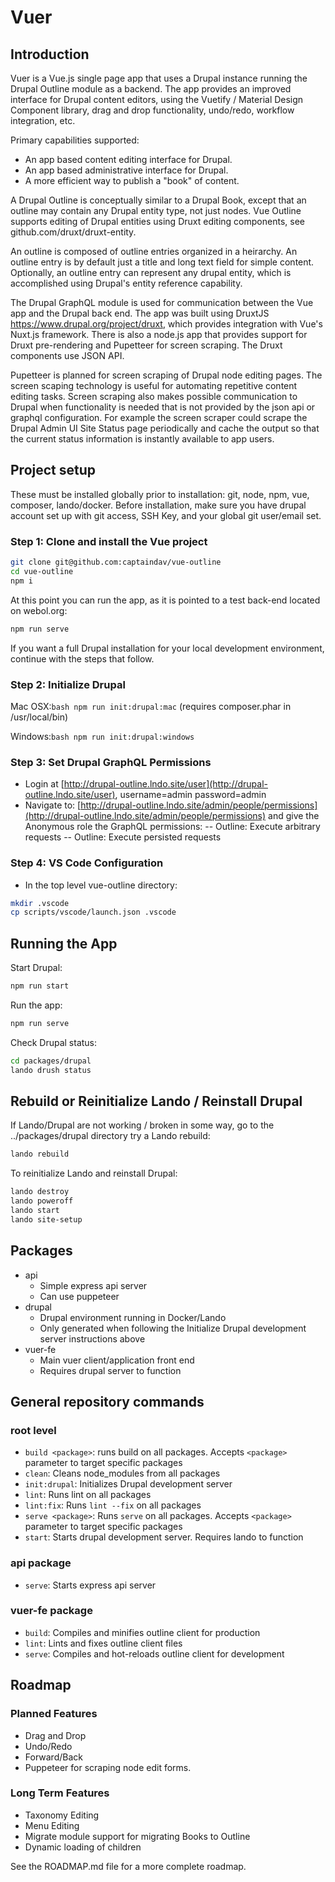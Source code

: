 # Vuer

## Introduction

Vuer is a Vue.js single page app that uses a Drupal instance running the Drupal Outline module as a backend.  The app provides an improved interface for Drupal content editors, using the Vuetify / Material Design Component library, drag and drop functionality, undo/redo, workflow integration, etc.

Primary capabilities supported:

- An app based content editing interface for Drupal.
- An app based administrative interface for Drupal.
- A more efficient way to publish a "book" of content.

A Drupal Outline is conceptually similar to a Drupal Book, except that an outline may contain any Drupal entity type, not just nodes.  Vue Outline supports editing of Drupal entities using Druxt editing components, see github.com/druxt/druxt-entity.

An outline is composed of outline entries organized in a heirarchy.  An outline entry is by default just a title and long text field for simple content. Optionally, an outline entry can represent any drupal entity, which is accomplished using Drupal's entity reference capability.

The Drupal GraphQL module is used for communication between the Vue app and the Drupal back end. The app was built using DruxtJS https://www.drupal.org/project/druxt, which provides integration with Vue's Nuxt.js framework. There is also a node.js app that provides support for Druxt pre-rendering and Pupetteer for screen scraping.  The Druxt components use JSON API. 

Pupetteer is planned for screen scraping of Drupal node editing pages.  The screen scaping technology is useful for automating repetitive content editing tasks.  Screen scraping also makes possible communication to Drupal when functionality is needed that is not provided by the json api or graphql configuration. For example the screen scraper could scrape the Drupal Admin UI Site Status page periodically and cache the output so that the current status information is instantly available to app users.

## Project setup

These must be installed globally prior to installation: git, node, npm, vue, composer, lando/docker.
Before installation, make sure you have drupal account set up with git access, SSH Key, and your global git user/email set.

### Step 1: Clone and install the Vue project

```bash
git clone git@github.com:captaindav/vue-outline
cd vue-outline
npm i
```
At this point you can run the app, as it is pointed to a test back-end located on webol.org:
```bash
npm run serve
```
If you want a full Drupal installation for your local development environment, continue with the steps that follow.

### Step 2: Initialize Drupal

Mac OSX:```bash npm run init:drupal:mac```
(requires composer.phar in /usr/local/bin)

Windows:```bash npm run init:drupal:windows```

### Step 3: Set Drupal GraphQL Permissions

- Login at [http://drupal-outline.lndo.site/user](http://drupal-outline.lndo.site/user), username=admin password=admin
- Navigate to: [http://drupal-outline.lndo.site/admin/people/permissions](http://drupal-outline.lndo.site/admin/people/permissions) and give the Anonymous role the GraphQL permissions:
-- Outline: Execute arbitrary requests
-- Outline: Execute persisted requests

### Step 4: VS Code Configuration

- In the top level vue-outline directory:

```bash
mkdir .vscode
cp scripts/vscode/launch.json .vscode
```

## Running the App

Start Drupal:

```bash
npm run start
```

Run the app:

```bash
npm run serve
```

Check Drupal status:

```bash
cd packages/drupal
lando drush status
```


## Rebuild or Reinitialize Lando / Reinstall Drupal

If Lando/Drupal are not working / broken in some way, go to the ../packages/drupal directory try a Lando rebuild:

```bash
lando rebuild
```

To reinitialize Lando and reinstall Drupal:

```bash
lando destroy
lando poweroff
lando start
lando site-setup
```

## Packages

- api
  - Simple express api server
  - Can use puppeteer
- drupal
  - Drupal environment running in Docker/Lando
  - Only generated when following the Initialize Drupal development server instructions above
- vuer-fe
  - Main vuer client/application front end
  - Requires drupal server to function

## General repository commands

### root level

- `build <package>`: runs build on all packages. Accepts `<package>` parameter to target specific packages
- `clean`: Cleans node_modules from all packages
- `init:drupal`: Initializes Drupal development server
- `lint`: Runs lint on all packages
- `lint:fix`: Runs `lint --fix` on all packages
- `serve <package>`: Runs `serve` on all packages. Accepts `<package>` parameter to target specific packages
- `start`: Starts drupal development server. Requires lando to function

### api package

- `serve`: Starts express api server

### vuer-fe package

- `build`: Compiles and minifies outline client for production
- `lint`: Lints and fixes outline client files
- `serve`: Compiles and hot-reloads outline client for development

## Roadmap

### Planned Features

- Drag and Drop
- Undo/Redo
- Forward/Back
- Puppeteer for scraping node edit forms.

### Long Term Features

- Taxonomy Editing
- Menu Editing
- Migrate module support for migrating Books to Outline
- Dynamic loading of children

See the ROADMAP.md file for a more complete roadmap.
